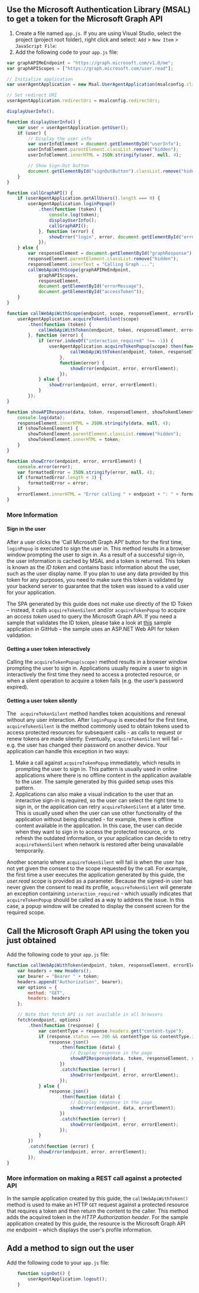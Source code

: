 
## Use the Microsoft Authentication Library (MSAL) to get a token for the Microsoft Graph API

1.	Create a file named `app.js`. If you are using Visual Studio, select the project (project root folder), right click and select: `Add` > `New Item` > `JavaScript File`:
2.	Add the following code to your `app.js` file:

```javascript
var graphAPIMeEndpoint = "https://graph.microsoft.com/v1.0/me";
var graphAPIScopes = ["https://graph.microsoft.com/user.read"];

// Initialize application
var userAgentApplication = new Msal.UserAgentApplication(msalconfig.clientID);

// Set redirect URI
userAgentApplication.redirectUri = msalconfig.redirectUri;

displayUserInfo();

function displayUserInfo() {
    var user = userAgentApplication.getUser();
    if (user) {
        // Display the user info
        var userInfoElement = document.getElementById("userInfo");
        userInfoElement.parentElement.classList.remove("hidden");
        userInfoElement.innerHTML = JSON.stringify(user, null, 4);

        // Show Sign-Out button
        document.getElementById("signOutButton").classList.remove("hidden");
    }
}

function callGraphAPI() {
    if (userAgentApplication.getAllUsers().length === 0) {
        userAgentApplication.loginPopup()
            .then(function (token) {
                console.log(token);
                displayUserInfo();
                callGraphAPI();
            }, function (error) {
                showError("login", error, document.getElementById("errorMessage"));
            });
    } else {
        var responseElement = document.getElementById("graphResponse");
        responseElement.parentElement.classList.remove("hidden");
        responseElement.innerText = "Calling Graph ...";
        callWebApiWithScope(graphAPIMeEndpoint,
            graphAPIScopes,
            responseElement,
            document.getElementById("errorMessage"),
            document.getElementById("accessToken"));
    }
}

function callWebApiWithScope(endpoint, scope, responseElement, errorElement, showTokenElement) {
    userAgentApplication.acquireTokenSilent(scope)
        .then(function (token) {
            callWebApiWithToken(endpoint, token, responseElement, errorElement, showTokenElement);
        }, function (error) {
            if (error.indexOf("interaction_required" !== -1)) {
                userAgentApplication.acquireTokenPopup(scope).then(function(token) {
                        callWebApiWithToken(endpoint, token, responseElement, errorElement, showTokenElement);
                    },
                    function(error) {
                        showError(endpoint, error, errorElement);
                    });
            } else {
                showError(endpoint, error, errorElement);
            }
        });
}

function showAPIResponse(data, token, responseElement, showTokenElement) {
    console.log(data);
    responseElement.innerHTML = JSON.stringify(data, null, 4);
    if (showTokenElement) {
        showTokenElement.parentElement.classList.remove("hidden");
        showTokenElement.innerHTML = token;
    }
}

function showError(endpoint, error, errorElement) {
    console.error(error);
    var formattedError = JSON.stringify(error, null, 4);
    if (formattedError.length < 3) {
        formattedError = error;
    }
    errorElement.innerHTML = "Error calling " + endpoint + ": " + formattedError;
}
```

<!--start-collapse-->
### More Information
#### Sign in the user
After a user clicks the ‘Call Microsoft Graph API’ button for the first time, `loginPopup` is executed to sign the user in. This method results in a browser window prompting the user to sign in. As a result of a successful sign-in, the user information is cached by MSAL and a token is returned. This token is known as the *ID token* and contains basic information about the user, such as the user display name. If you plan to use any data provided by this token for any purposes, you need to make sure this token is validated by your backend server to guarantee that the token was issued to a valid user for your application.

The SPA generated by this guide does not make use directly of the ID Token – instead, it calls `acquireTokenSilent` and/or `acquireTokenPopup` to acquire an *access token* used to query the Microsoft Graph API. If you need a sample that validates the ID token, please take a look at [this](https://github.com/Azure-Samples/active-directory-javascript-singlepageapp-dotnet-webapi-v2 "Github active-directory-javascript-singlepageapp-dotnet-webapi-v2 sample") sample application in GitHub – the sample uses an ASP.NET Web API for token validation.

#### Getting a user token interactively
Calling the `acquireTokenPopup(scope)` method results in a browser window prompting the user to sign in. Applications usually require a user to sign in interactively the first time they need to access a protected resource, or when a silent operation to acquire a token fails (e.g. the user’s password expired).

#### Getting a user token silently
The ` acquireTokenSilent` method handles token acquisitions and renewal without any user interaction. After `loginPopup` is executed for the first time, `acquireTokenSilent` is the method commonly used to obtain tokens used to access protected resources for subsequent calls - as calls to request or renew tokens are made silently.
Eventually, `acquireTokenSilent` will fail – e.g. the user has changed their password on another device. Your application can handle this exception in two ways:

1.  Make a call against `acquireTokenPopup` immediately, which results in prompting the user to sign in. This pattern is usually used in online applications where there is no offline content in the application available to the user. The sample generated by this guided setup uses this pattern.
2. Applications can also make a visual indication to the user that an interactive sign-in is required, so the user can select the right time to sign in, or the application can retry `acquireTokenSilent` at a later time. This is usually used when the user can use other functionality of the application without being disrupted - for example, there is offline content available in the application. In this case, the user can decide when they want to sign in to access the protected resource, or to refresh the outdated information, or your application can decide to retry `acquireTokenSilent` when network is restored after being unavailable temporarily.

Another scenario where `acquireTokenSilent` will fail is when the user has not yet given the consent to the scope requested by the call. For example, the first time a user executes the application generated by this guide, the *user.read* scope is provided as a parameter. Because the signed-in user has never given the consent to read its profile, `acquireTokenSilent` will generate an exception containing `interaction_required` - which usually indicates that `acquireTokenPopup` should be called as a way to address the issue. In this case, a popup window will be created to display the consent screen for the required scope.

<!--end-collapse-->

## Call the Microsoft Graph API using the token you just obtained

Add the following code to your `app.js` file:

```javascript
function callWebApiWithToken(endpoint, token, responseElement, errorElement, showTokenElement) {
    var headers = new Headers();
    var bearer = "Bearer " + token;
    headers.append("Authorization", bearer);
    var options = {
        method: "GET",
        headers: headers
    };

    // Note that fetch API is not available in all browsers
    fetch(endpoint, options)
        .then(function (response) {
            var contentType = response.headers.get("content-type");
            if (response.status === 200 && contentType && contentType.indexOf("application/json") !== -1) {
                response.json()
                    .then(function (data) {
                        // Display response in the page
                        showAPIResponse(data, token, responseElement, showTokenElement);
                    })
                    .catch(function (error) {
                        showError(endpoint, error, errorElement);
                    });
            } else {
                response.json()
                    .then(function (data) {
                        // Display response in the page
                        showError(endpoint, data, errorElement);
                    })
                    .catch(function (error) {
                        showError(endpoint, error, errorElement);
                    });
            }
        })
        .catch(function (error) {
            showError(endpoint, error, errorElement);
        });
}
```
<!--start-collapse-->

### More information on making a REST call against a protected API

In the sample application created by this guide, the `callWebApiWithToken()` method is used to make an HTTP `GET` request against a protected resource that requires a token and then return the content to the caller. This method adds the acquired token in the *HTTP Authorization header*. For the sample application created by this guide, the resource is the Microsoft Graph API *me* endpoint – which displays the user's profile information.

<!--end-collapse-->

## Add a method to sign out the user

Add the following code to your `app.js` file:

```javascript
    function signOut() {
        userAgentApplication.logout();
    }
```
